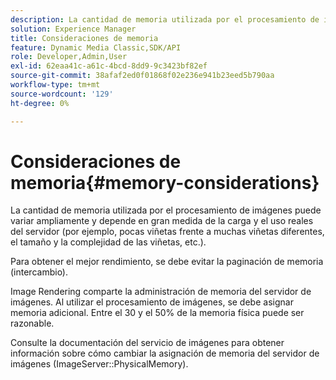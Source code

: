 ```yaml
---
description: La cantidad de memoria utilizada por el procesamiento de imágenes puede variar ampliamente y depende en gran medida de la carga y el uso reales del servidor (por ejemplo, pocas viñetas frente a muchas viñetas diferentes, el tamaño y la complejidad de las viñetas, etc.).
solution: Experience Manager
title: Consideraciones de memoria
feature: Dynamic Media Classic,SDK/API
role: Developer,Admin,User
exl-id: 62eaa41c-a61c-4bcd-8dd9-9c3423bf82ef
source-git-commit: 38afaf2ed0f01868f02e236e941b23eed5b790aa
workflow-type: tm+mt
source-wordcount: '129'
ht-degree: 0%

---
```


# Consideraciones de memoria{#memory-considerations}

La cantidad de memoria utilizada por el procesamiento de imágenes puede variar ampliamente y depende en gran medida de la carga y el uso reales del servidor (por ejemplo, pocas viñetas frente a muchas viñetas diferentes, el tamaño y la complejidad de las viñetas, etc.).

Para obtener el mejor rendimiento, se debe evitar la paginación de memoria (intercambio).

Image Rendering comparte la administración de memoria del servidor de imágenes. Al utilizar el procesamiento de imágenes, se debe asignar memoria adicional. Entre el 30 y el 50% de la memoria física puede ser razonable.

Consulte la documentación del servicio de imágenes para obtener información sobre cómo cambiar la asignación de memoria del servidor de imágenes (ImageServer::PhysicalMemory).
